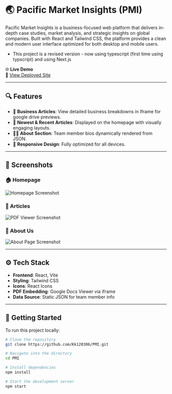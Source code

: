 # 🌏 Pacific Market Insights (PMI)

Pacific Market Insights is a business-focused web platform that delivers in-depth case studies, market analysis, and strategic insights on global companies. Built with React and Tailwind CSS, the platform provides a clean and modern user interface optimized for both desktop and mobile users.

- This project is a revised version - now using typescript (first time using typscript) and using Next.js

🌐 **Live Demo**  
🔗 [View Deployed Site](https://www.pacificmarketinsights.org/)

---

## 🔍 Features

- 📖 **Business Articles**: View detailed business breakdowns in Iframe for google drive previews.
- 🧠 **Newest & Recent Articles**: Displayed on the homepage with visually engaging layouts.
- 🧑‍💼 **About Section**: Team member bios dynamically rendered from JSON.
- 📱 **Responsive Design**: Fully optimized for all devices.

---

## 📸 Screenshots

### 🏠 Homepage

![Homepage Screenshot](./public/preview/homepage.png)

### 📄 Articles

![PDF Viewer Screenshot](./public/preview/articles.png)

### 👥 About Us

![About Page Screenshot](./public/preview/about.png)

---

## ⚙️ Tech Stack

- **Frontend**: React, Vite
- **Styling**: Tailwind CSS
- **Icons**: React Icons
- **PDF Embedding**: Google Docs Viewer via iframe
- **Data Source**: Static JSON for team member info

---


## 📁 Getting Started

To run this project locally:

```bash
# Clone the repository
git clone https://github.com/Kk120306/PMI.git

# Navigate into the directory
cd PMI

# Install dependencies
npm install

# Start the development server
npm start
